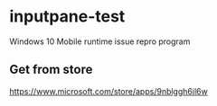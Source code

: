 # inputpane-test
Windows 10 Mobile runtime issue repro program

## Get from store

https://www.microsoft.com/store/apps/9nblggh6jl6w
